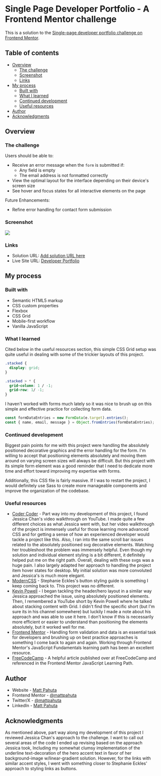 # Single Page Developer Portfolio - A Frontend Mentor challenge

This is a solution to the [Single-page developer portfolio challenge on Frontend Mentor](https://www.frontendmentor.io/challenges/singlepage-developer-portfolio-bBVj2ZPi-x). 

## Table of contents

- [Overview](#overview)
  - [The challenge](#the-challenge)
  - [Screenshot](#screenshot)
  - [Links](#links)
- [My process](#my-process)
  - [Built with](#built-with)
  - [What I learned](#what-i-learned)
  - [Continued development](#continued-development)
  - [Useful resources](#useful-resources)
- [Author](#author)
- [Acknowledgments](#acknowledgments)


## Overview

### The challenge

Users should be able to:

- Receive an error message when the `form` is submitted if:
  - Any field is empty
  - The email address is not formatted correctly
- View the optimal layout for the interface depending on their device's screen size
- See hover and focus states for all interactive elements on the page

Future Enhancements:
- Refine error handling for contact form submission

### Screenshot

![](./screenshot.jpg)


### Links

- Solution URL: [Add solution URL here](https://your-solution-url.com)
- Live Site URL: [Developer Portfolio](https://quiet-pavlova-f48833.netlify.app/)

## My process

### Built with

- Semantic HTML5 markup
- CSS custom properties
- Flexbox
- CSS Grid
- Mobile-first workflow
- Vanilla JavaScript

### What I learned

Cited below in the useful resources section, this simple CSS Grid setup was quite useful in dealing with some of the trickier layouts of this project.

```css
.stacked {
  display: grid;
}

.stacked > * {
  grid-column: 1 / -1;
  grid-row: 1/ -1;
}
```

I haven't worked with forms much lately so it was nice to brush up on this simple and effective practice for collecting form data.
```js
const formDataEntries = new FormData(e.target).entries();
const { name, email, message } = Object.fromEntries(formDataEntries);
```

### Continued development

Biggest pain points for me with this project were handling the absolutely positioned decorative graphics and the error handling for the form. I'm willing to accept that positioning elements absolutely and moving them around on varying screen sizes will always be difficult. But this project with its simple form element was a good reminder that I need to dedicate more time and effort toward improving my expertise with forms.

Additionally, this CSS file is fairly massive. If I was to restart the project, I would definitely use Sass to create more manageable components and improve the organization of the codebase.

### Useful resources

- [Coder Coder](https://www.example.com) - Part way into my development of this project, I found Jessica Chan's video walkthrough on YouTube. I made quite a few different choices as what Jessica went with, but her video walkthrough of the project is immensely useful for those learning more advanced CSS and for getting a sense of how an experienced developer would tackle a project like this. Also, I ran into the same scroll bar issues related to the absolutely positioned svg decorative elements. 
Watching her troubleshoot the problem was immensely helpful. Even though my solution and individual element styling is a bit different, it definitely helped put me on the right path. Overall, dealing with these svgs was a huge pain.
I also largely adapted her approach to handling the project item hover states for desktop. My initial solution was more convoluted and Jessica's is much more elegant.
- [ModernCSS](https://moderncss.dev/css-button-styling-guide/) - Stephanie Eckles's button styling guide is something I keep coming back to. This project was no different.
- [Kevin Powell](https://www.youtube.com/@KevinPowell/featured) - I began tackling the header/hero layout in a similar way Jessica approached the issue, using absolutely positioned elements. Then, I remembered a YouTube short by Kevin Powell where he talked about stacking content with Grid. I didn't find the specific short (but I'm sure its in his channel somewhere) but luckily I made a note about his approach and was able to use it here. I don't know if this is necessarily more efficient or easier to understand than positioning the elements absolutely, but it worked well for me.
- [Frontend Mentor](https://www.frontendmentor.io/learning-paths/javascript-fundamentals-oR7g6-mTZ-) - Handling form validation and data is an essential task for developers and brushing up on best practice approaches is something I come back to again and again. Working through Frontend Mentor's JavaScript Fundamentals learning path has been an excellent resource.
- [FreeCodeCamp](https://www.freecodecamp.org/news/build-and-validate-beautiful-forms-with-vanilla-html-css-js/) - A helpful article published over at FreeCodeCamp and referenced in the Frontend Mentor JavaScript Learning Path. 

## Author

- Website - [Matt Pahuta](https://www.mattpahuta.com)
- Frontend Mentor - [@mattpahuta](https://www.frontendmentor.io/profile/MattPahuta)
- Twitter/X - [@mattpahuta](https://www.twitter.com/MattPahuta)
- LinkedIn - [Matt Pahuta](www.linkedin.com/in/mattpahuta)


## Acknowledgments

As mentioned above, part way along my development of this project I reviewed Jessica Chan's approach to the challenge. I want to call out several areas of the code I ended up revising based on the approach Jessica took, Including my somewhat clumsy implementation of the underline text-decoration of the hero accent text in favor of her background-image w/linear-gradient solution. However, for the links with similar accent styles, I went with something closer to Stephanie Eckles' approach to styling links as buttons.
